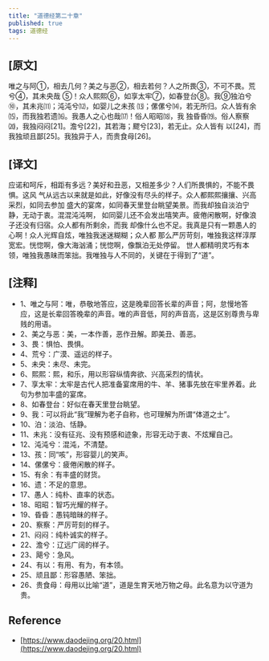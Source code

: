 ```yaml
---
title: "道德经第二十章"
published: true
tags: 道德经
---
```


## [原文]

唯之与阿①，相去几何？美之与恶②，相去若何？人之所畏③，不可不畏。荒兮④，其未央哉
⑤！众人熙熙⑥，如享太牢⑦，如春登台⑧。我⑨独泊兮⑩，其未兆⑾；沌沌兮⑿，如婴儿之未孩
⒀；傫傫兮⒁，若无所归。众人皆有余⒂，而我独若遗⒃。我愚人之心也哉⒄！俗人昭昭⒅，我
独昏昏⒆。俗人察察⒇，我独闷闷[21]。澹兮[22]，其若海；飂兮[23]，若无止。众人皆有
以[24]，而我独顽且鄙[25]。我独异于人，而贵食母[26]。

## [译文]

应诺和呵斥，相距有多远？美好和丑恶，又相差多少？人们所畏惧的，不能不畏惧。这风
气从远古以来就是如此，好像没有尽头的样子。众人都熙熙攘攘、兴高采烈，如同去参加
盛大的宴席，如同春天里登台眺望美景。而我却独自淡泊宁静，无动于衷。混混沌沌啊，
如同婴儿还不会发出嘻笑声。疲倦闲散啊，好像浪子还没有归宿。众人都有所剩余，而我
却像什么也不足。我真是只有一颗愚人的心啊！众人光辉自炫，唯独我迷迷糊糊；众人都
那么严厉苛刻，唯独我这样淳厚宽宏。恍惚啊，像大海汹涌；恍惚啊，像飘泊无处停留。
世人都精明灵巧有本领，唯独我愚昧而笨拙。我唯独与人不同的，关键在于得到了“道”。

## [注释]

- 1、唯之与阿：唯，恭敬地答应，这是晚辈回答长辈的声音；阿，怠慢地答应，这是长辈回答晚辈的声音。唯的声音低，阿的声音高，这是区别尊贵与卑贱的用语。
- 2、美之与恶：美，一本作善，恶作丑解。即美丑、善恶。
- 3、畏：惧怕、畏惧。
- 4、荒兮：广漠、遥远的样子。
- 5、未央：未尽、未完。
- 6、熙熙：熙，和乐，用以形容纵情奔欲、兴高采烈的情状。
- 7、享太牢：太牢是古代人把准备宴席用的牛、羊、猪事先放在牢里养着。此句为参加丰盛的宴席。
- 8、如春登台：好似在春天里登台眺望。
- 9、我：可以将此“我”理解为老子自称，也可理解为所谓“体道之士”。
- 10、泊：淡泊、恬静。
- 11、未兆：没有征兆、没有预感和迹象，形容无动于衷、不炫耀自己。
- 12、沌沌兮：混沌，不清楚。
- 13、孩：同“咳”，形容婴儿的笑声。
- 14、傫傫兮：疲倦闲散的样子。
- 15、有余：有丰盛的财货。
- 16、遗：不足的意思。
- 17、愚人：纯朴、直率的状态。
- 18、昭昭：智巧光耀的样子。
- 19、昏昏：愚钝暗昧的样子。
- 20、察察：严厉苛刻的样子。
- 21、闷闷：纯朴诚实的样子。
- 22、澹兮：辽远广阔的样子。
- 23、飓兮：急风。
- 24、有以：有用、有为，有本领。
- 25、顽且鄙：形容愚陋、笨拙。
- 26、贵食母：母用以比喻“道”，道是生育天地万物之母。此名意为以守道为贵。

## Reference

- [https://www.daodejing.org/20.html](https://www.daodejing.org/20.html)